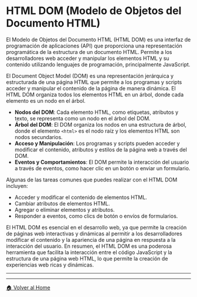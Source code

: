 # HTML DOM (Modelo de Objetos del Documento HTML)

El Modelo de Objetos del Documento HTML (HTML DOM) es una interfaz de programación de aplicaciones (API) que proporciona una representación programática de la estructura de un documento HTML. Permite a los desarrolladores web acceder y manipular los elementos HTML y su contenido utilizando lenguajes de programación, principalmente JavaScript.


El Document Object Model (DOM) es una representación jerárquica y estructurada de una página HTML que permite a los programas y scripts acceder y manipular el contenido de la página de manera dinámica. El HTML DOM organiza todos los elementos HTML en un árbol, donde cada elemento es un nodo en el árbol.

- **Nodos del DOM**: Cada elemento HTML, como etiquetas, atributos y texto, se representa como un nodo en el árbol del DOM.
- **Árbol del DOM**: El DOM organiza los nodos en una estructura de árbol, donde el elemento `<html>` es el nodo raíz y los elementos HTML son nodos secundarios.
- **Acceso y Manipulación**: Los programas y scripts pueden acceder y modificar el contenido, atributos y estilos de la página web a través del DOM.
- **Eventos y Comportamientos**: El DOM permite la interacción del usuario a través de eventos, como hacer clic en un botón o enviar un formulario.


Algunas de las tareas comunes que puedes realizar con el HTML DOM incluyen:

- Acceder y modificar el contenido de elementos HTML.
- Cambiar atributos de elementos HTML.
- Agregar o eliminar elementos y atributos.
- Responder a eventos, como clics de botón o envíos de formularios.

El HTML DOM es esencial en el desarrollo web, ya que permite la creación de páginas web interactivas y dinámicas al permitir a los desarrolladores modificar el contenido y la apariencia de una página en respuesta a la interacción del usuario. En resumen, el HTML DOM es una poderosa herramienta que facilita la interacción entre el código JavaScript y la estructura de una página web HTML, lo que permite la creación de experiencias web ricas y dinámicas.

---
---

[🏠 Volver al Home](../README.md)
